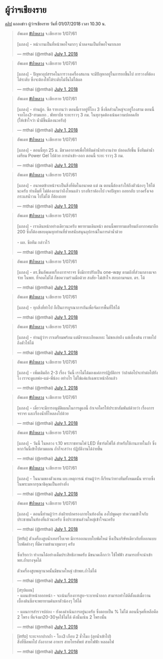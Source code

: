 ---
---

# ผู้ว่าฯเชียงราย

[คลิป](https://www.facebook.com/ejan2016/videos/1052160011611671/) แถลงข่าว ผู้ว่าฯเชียงราย วันที่ 01/07/2018 เวลา 10.30 น.

<blockquote class="twitter-tweet" data-lang="en"><p lang="th" dir="ltr">อัพเดท <a href="https://twitter.com/hashtag/%E0%B8%96%E0%B9%89%E0%B8%B3%E0%B8%AB%E0%B8%A5%E0%B8%A7%E0%B8%87?src=hash&amp;ref_src=twsrc%5Etfw">#ถ้ำหลวง</a> จ.เชียงราย 1/07/61<br><br>[แถลง] - หน้างานเป็นที่หน้าพอใจมากๆ น้ำลดจนเป็นที่พอใจมากเลย</p>&mdash; mthai (@mthai) <a href="https://twitter.com/mthai/status/1013263523969884163?ref_src=twsrc%5Etfw">July 1, 2018</a></blockquote>
<script async src="https://platform.twitter.com/widgets.js" charset="utf-8"></script>

<blockquote class="twitter-tweet" data-lang="en"><p lang="th" dir="ltr">อัพเดท <a href="https://twitter.com/hashtag/%E0%B8%96%E0%B9%89%E0%B8%B3%E0%B8%AB%E0%B8%A5%E0%B8%A7%E0%B8%87?src=hash&amp;ref_src=twsrc%5Etfw">#ถ้ำหลวง</a> จ.เชียงราย 1/07/61<br><br>[แถลง] - ปัญหาอุปสรรคในการวางเครื่องสแกน จะมีปัญหาอยู่ในการยกขึ้นไป การวางที่ต้องได้ระดับ ซึ่งจะต้องให้ได้ระดับไม่งั้นไม่ได้ผล</p>&mdash; mthai (@mthai) <a href="https://twitter.com/mthai/status/1013263693360975872?ref_src=twsrc%5Etfw">July 1, 2018</a></blockquote>
<script async src="https://platform.twitter.com/widgets.js" charset="utf-8"></script>

<blockquote class="twitter-tweet" data-lang="en"><p lang="th" dir="ltr">อัพเดท <a href="https://twitter.com/hashtag/%E0%B8%96%E0%B9%89%E0%B8%B3%E0%B8%AB%E0%B8%A5%E0%B8%A7%E0%B8%87?src=hash&amp;ref_src=twsrc%5Etfw">#ถ้ำหลวง</a> จ.เชียงราย 1/07/61<br><br>[แถลง] - ท่านผู้อ. ซีล รายงานว่า ตอนนี้เราอยู่ที่โถง 3 ซึ่งซีลส่วนใหญ่จะอยู่โถงสาม ตอนนี้จากโถง3-สามแยก . พัทยาบีช ระยะราวๆ 3 กม. ในทุกจุดต้องเน้นความปลอดภัย <br>(ให้เข้าใจว่า น้ำมีขึ้นมีลงนะครับ)</p>&mdash; mthai (@mthai) <a href="https://twitter.com/mthai/status/1013264057904742400?ref_src=twsrc%5Etfw">July 1, 2018</a></blockquote>
<script async src="https://platform.twitter.com/widgets.js" charset="utf-8"></script>

<blockquote class="twitter-tweet" data-lang="en"><p lang="th" dir="ltr">อัพเดท <a href="https://twitter.com/hashtag/%E0%B8%96%E0%B9%89%E0%B8%B3%E0%B8%AB%E0%B8%A5%E0%B8%A7%E0%B8%87?src=hash&amp;ref_src=twsrc%5Etfw">#ถ้ำหลวง</a> จ.เชียงราย 1/07/61<br><br>[แถลง] - ตอนนี้ทุก 25 ม. มีขวดอากาศเพื่อให้ทีมดำน้ำทำงานง่าย ปลอดภัยขึ้น ซึ่งทีมดำน้ำเตรียม Power Gel ไปด้วย การดำเข้า-ออก ตอนนี้ ระยะ ราวๆ 3 กม.</p>&mdash; mthai (@mthai) <a href="https://twitter.com/mthai/status/1013264238586966016?ref_src=twsrc%5Etfw">July 1, 2018</a></blockquote>
<script async src="https://platform.twitter.com/widgets.js" charset="utf-8"></script>

<blockquote class="twitter-tweet" data-lang="en"><p lang="th" dir="ltr">อัพเดท <a href="https://twitter.com/hashtag/%E0%B8%96%E0%B9%89%E0%B8%B3%E0%B8%AB%E0%B8%A5%E0%B8%A7%E0%B8%87?src=hash&amp;ref_src=twsrc%5Etfw">#ถ้ำหลวง</a> จ.เชียงราย 1/07/61<br><br>[แถลง] - อนาคตข้างหน้าจะเป็นสิ่งที่คิดในอนาคต แต่ ณ ตอนนี้ต้องเร่งให้ถึงตัวน้องๆ ให้ได้นะครับ ทำเต็มที่ ไม่ต้องถามว่าถึงไหนแล้ว บางทีเราต้องไป เจอปัญหา ถอยกลับ บางครั้งเจอกระแสน้ำวน ไปไม่ได้ ก็ต้องถอย</p>&mdash; mthai (@mthai) <a href="https://twitter.com/mthai/status/1013264428786114560?ref_src=twsrc%5Etfw">July 1, 2018</a></blockquote>
<script async src="https://platform.twitter.com/widgets.js" charset="utf-8"></script>

<blockquote class="twitter-tweet" data-lang="en"><p lang="th" dir="ltr">อัพเดท <a href="https://twitter.com/hashtag/%E0%B8%96%E0%B9%89%E0%B8%B3%E0%B8%AB%E0%B8%A5%E0%B8%A7%E0%B8%87?src=hash&amp;ref_src=twsrc%5Etfw">#ถ้ำหลวง</a> จ.เชียงราย 1/07/61<br><br>[แถลง] - เราเดินหน้าอย่างเดียวนะครับ พยายามเดินหน้า ตอนนี้พยายามเตรียมถังอากาศมาอีก 200 ซึ่งก็ต้องขอบคุณทุกท่านที่ช่วยสนับสนุนอุปกรณ์ในการดำน้ำด้วย<br><br>- ผอ. ซีลทีม กล่าวไว้</p>&mdash; mthai (@mthai) <a href="https://twitter.com/mthai/status/1013264593932570625?ref_src=twsrc%5Etfw">July 1, 2018</a></blockquote>
<script async src="https://platform.twitter.com/widgets.js" charset="utf-8"></script>

<blockquote class="twitter-tweet" data-lang="en"><p lang="th" dir="ltr">อัพเดท <a href="https://twitter.com/hashtag/%E0%B8%96%E0%B9%89%E0%B8%B3%E0%B8%AB%E0%B8%A5%E0%B8%A7%E0%B8%87?src=hash&amp;ref_src=twsrc%5Etfw">#ถ้ำหลวง</a> จ.เชียงราย 1/07/61<br><br>[แถลง] - ตร.ขึ้นอัพเดทเรื่องการจราจร ซึ่งมีการปรับเป็น one-way ตามผังที่ส่วนกลางแจกจ่าย ในพท. ที่จอดไม่ได้ ก็ขอความร่วมมือด้วย สงสัย-ไม่เข้าใจ สอบถามจนท. ตร. ได้</p>&mdash; mthai (@mthai) <a href="https://twitter.com/mthai/status/1013264802292981760?ref_src=twsrc%5Etfw">July 1, 2018</a></blockquote>
<script async src="https://platform.twitter.com/widgets.js" charset="utf-8"></script>

<blockquote class="twitter-tweet" data-lang="en"><p lang="th" dir="ltr">อัพเดท <a href="https://twitter.com/hashtag/%E0%B8%96%E0%B9%89%E0%B8%B3%E0%B8%AB%E0%B8%A5%E0%B8%A7%E0%B8%87?src=hash&amp;ref_src=twsrc%5Etfw">#ถ้ำหลวง</a> จ.เชียงราย 1/07/61<br><br>[แถลง] - ทุกสิ่งที่ทำไป ก็เป็นการบูรณาการกันเพื่อจัดการพื้นที่ให้ได้</p>&mdash; mthai (@mthai) <a href="https://twitter.com/mthai/status/1013264871301918720?ref_src=twsrc%5Etfw">July 1, 2018</a></blockquote>
<script async src="https://platform.twitter.com/widgets.js" charset="utf-8"></script>

<blockquote class="twitter-tweet" data-lang="en"><p lang="th" dir="ltr">อัพเดท <a href="https://twitter.com/hashtag/%E0%B8%96%E0%B9%89%E0%B8%B3%E0%B8%AB%E0%B8%A5%E0%B8%A7%E0%B8%87?src=hash&amp;ref_src=twsrc%5Etfw">#ถ้ำหลวง</a> จ.เชียงราย 1/07/61<br><br>[แถลง] - ท่านผู้ว่าฯ เราเตรียมพร้อม แต่มีรายละเอียดเยอะ ไม่ขอเอ่ยถึง แต่เบื้องต้น เราขอไปถึงตัวให้ได้</p>&mdash; mthai (@mthai) <a href="https://twitter.com/mthai/status/1013264995784613888?ref_src=twsrc%5Etfw">July 1, 2018</a></blockquote>
<script async src="https://platform.twitter.com/widgets.js" charset="utf-8"></script>

<blockquote class="twitter-tweet" data-lang="en"><p lang="th" dir="ltr">อัพเดท <a href="https://twitter.com/hashtag/%E0%B8%96%E0%B9%89%E0%B8%B3%E0%B8%AB%E0%B8%A5%E0%B8%A7%E0%B8%87?src=hash&amp;ref_src=twsrc%5Etfw">#ถ้ำหลวง</a> จ.เชียงราย 1/07/61<br><br>[แถลง] - เพิ่มเติมอีก 2-3 เรื่อง วันนี้ เราไม่ได้มองแค่การปฏิบัติการ ว่าถ้าต่อไปจะทำต่อไปยังไง เราจะดูแลพ่อ-แม่-พี่น้อง อย่างไร ไม่ใช่แค่แก้เฉพาะหน้าอีกแล้ว</p>&mdash; mthai (@mthai) <a href="https://twitter.com/mthai/status/1013265169747664896?ref_src=twsrc%5Etfw">July 1, 2018</a></blockquote>
<script async src="https://platform.twitter.com/widgets.js" charset="utf-8"></script>

<blockquote class="twitter-tweet" data-lang="en"><p lang="th" dir="ltr">อัพเดท <a href="https://twitter.com/hashtag/%E0%B8%96%E0%B9%89%E0%B8%B3%E0%B8%AB%E0%B8%A5%E0%B8%A7%E0%B8%87?src=hash&amp;ref_src=twsrc%5Etfw">#ถ้ำหลวง</a> จ.เชียงราย 1/07/61<br><br>[แถลง] - เดี๋ยวจะมีการอนุมัติแผนในการดูแลนี้ ถ้าเจอใครให้ประชาสัมพันธ์ด้วยว่า เรื่องการจราจร และเรื่องน้ำที่ไหลลงไปด้วย</p>&mdash; mthai (@mthai) <a href="https://twitter.com/mthai/status/1013265304749666304?ref_src=twsrc%5Etfw">July 1, 2018</a></blockquote>
<script async src="https://platform.twitter.com/widgets.js" charset="utf-8"></script>

<blockquote class="twitter-tweet" data-lang="en"><p lang="th" dir="ltr">อัพเดท <a href="https://twitter.com/hashtag/%E0%B8%96%E0%B9%89%E0%B8%B3%E0%B8%AB%E0%B8%A5%E0%B8%A7%E0%B8%87?src=hash&amp;ref_src=twsrc%5Etfw">#ถ้ำหลวง</a> จ.เชียงราย 1/07/61<br><br>[แถลง] - วันนี้ ในหลวง ร.10 พระราชทานไฟ LED ที่ชาร์ตไฟได้ สำหรับใช้งานภายในถ้ำ ซึ่งหากวันนี้เข้าไปตามแผน ถ้ำก็จะสว่าง ปฏิบัติงานได้ง่ายขึ้น</p>&mdash; mthai (@mthai) <a href="https://twitter.com/mthai/status/1013265494952951809?ref_src=twsrc%5Etfw">July 1, 2018</a></blockquote>
<script async src="https://platform.twitter.com/widgets.js" charset="utf-8"></script>

<blockquote class="twitter-tweet" data-lang="en"><p lang="th" dir="ltr">อัพเดท <a href="https://twitter.com/hashtag/%E0%B8%96%E0%B9%89%E0%B8%B3%E0%B8%AB%E0%B8%A5%E0%B8%A7%E0%B8%87?src=hash&amp;ref_src=twsrc%5Etfw">#ถ้ำหลวง</a> จ.เชียงราย 1/07/61<br><br>[แถลง] - ในนามของตัวแทน ผบ.เหตุการณ์ ท่านผู้ว่าฯ ก็เรียนว่าทางทีมทั้งหมดนั้น ทราบซึ่งในพระมหากรุณาธิคุณเป็นอย่างยิ่ง</p>&mdash; mthai (@mthai) <a href="https://twitter.com/mthai/status/1013265713635577859?ref_src=twsrc%5Etfw">July 1, 2018</a></blockquote>
<script async src="https://platform.twitter.com/widgets.js" charset="utf-8"></script>

<blockquote class="twitter-tweet" data-lang="en"><p lang="th" dir="ltr">อัพเดท <a href="https://twitter.com/hashtag/%E0%B8%96%E0%B9%89%E0%B8%B3%E0%B8%AB%E0%B8%A5%E0%B8%A7%E0%B8%87?src=hash&amp;ref_src=twsrc%5Etfw">#ถ้ำหลวง</a> จ.เชียงราย 1/07/61<br><br>[แถลง] - ตอนนี้ท่านผู้ว่าฯ ส่งฝ่ายปกครองภายในท้องถิ่น ลงไปพูดคุย ทำความเข้าใจกับประชาชนในท้องที่แล้วนะครับ ซึ่งประชาชนส่วนใหญ่เข้าใจนะครับ</p>&mdash; mthai (@mthai) <a href="https://twitter.com/mthai/status/1013266991396712449?ref_src=twsrc%5Etfw">July 1, 2018</a></blockquote>
<script async src="https://platform.twitter.com/widgets.js" charset="utf-8"></script>

<blockquote class="twitter-tweet" data-lang="en"><p lang="th" dir="ltr">[info] ตัวเครื่องสูบน้ำเทอร์โบเจท มีการออกแบบใบพัดใหม่ ซึ่งเป็นบริษัทเดียวกับที่ออกแบบใบพัดต่างๆ ที่มีความชำนาญมากๆ ครับ <br><br>ซึ่งเรียกว่า ทำงานได้อย่างเต็มประสิทธิภาพครับ มีขนาดเล็กกว่า ใช้ไฟฟ้า สามารถที่จะนำเข้าพท.ถ้ำบางจุดได้ <br><br>ตัวเครื่องสูบพญานาคนั้นมีขนาดใหญ่ เข้าพท.ถ้ำไม่ได้</p>&mdash; mthai (@mthai) <a href="https://twitter.com/mthai/status/1013268977303212033?ref_src=twsrc%5Etfw">July 1, 2018</a></blockquote>
<script async src="https://platform.twitter.com/widgets.js" charset="utf-8"></script>

<blockquote class="twitter-tweet" data-lang="en"><p lang="th" dir="ltr">[สรุปแผน]<br>- แผนเข้าหน้าออกหน้า - จะเน้นเรื่องการสูบ-ระบายน้ำออก สามารถทำได้ดีตั้งแต่เมื่อวาน เบื้องต้นซีลจะพยายามค้นหาตัวน้องๆ ให้ได้<br><br>- แผนการสำรวจปล่อง - ยังคงดำเนินการอยู่นะครับ ซึ่งตอบเป็น % ไม่ได้ ตอนนี้จุดที่เหลือคือ 2 โพรง ที่แจ้งมา20-30จุดใช้ไม่ได้ ดังนั้นเน้น 2 โพรงนั้น</p>&mdash; mthai (@mthai) <a href="https://twitter.com/mthai/status/1013270561982562307?ref_src=twsrc%5Etfw">July 1, 2018</a></blockquote>
<script async src="https://platform.twitter.com/widgets.js" charset="utf-8"></script>

<blockquote class="twitter-tweet" data-lang="en"><p lang="th" dir="ltr">[info] ระยะจากปากถ้ำ - โถง3 เกือบ 2 ชั่วโมง (ลุยน้ำเข้าไป) <br>สิ่งที่ซีลพกไป ถังอากาศ อาหาร สายโทรศัพท์ สายไฟฟ้า หลอดไฟ</p>&mdash; mthai (@mthai) <a href="https://twitter.com/mthai/status/1013271455025397761?ref_src=twsrc%5Etfw">July 1, 2018</a></blockquote>
<script async src="https://platform.twitter.com/widgets.js" charset="utf-8"></script>
